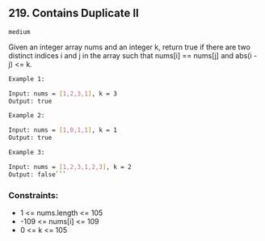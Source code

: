 ## 219. Contains Duplicate II

`medium`


Given an integer array nums and an integer k, return true if there are two distinct indices i and j in the array such that nums[i] == nums[j] and abs(i - j) <= k.

 

```sh
Example 1:

Input: nums = [1,2,3,1], k = 3
Output: true
```
```sh
Example 2:

Input: nums = [1,0,1,1], k = 1
Output: true
```
```sh
Example 3:

Input: nums = [1,2,3,1,2,3], k = 2
Output: false```
```

### Constraints:

- 1 <= nums.length <= 105
- -109 <= nums[i] <= 109
- 0 <= k <= 105

